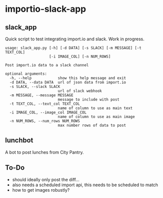 # importio-slack-app

## slack_app
Quick script to test integrating import.io and slack. Work in progress.

```
usage: slack_app.py [-h] [-d DATA] [-s SLACK] [-m MESSAGE] [-t TEXT_COL]
                    [-i IMAGE_COL] [-n NUM_ROWS]

Post import.io data to a slack channel

optional arguments:
  -h, --help            show this help message and exit
  -d DATA, --data DATA  url of json data from import.io
  -s SLACK, --slack SLACK
                        url of slack webhook
  -m MESSAGE, --message MESSAGE
                        message to include with post
  -t TEXT_COL, --text_col TEXT_COL
                        name of column to use as main text
  -i IMAGE_COL, --image_col IMAGE_COL
                        name of column to use as main image
  -n NUM_ROWS, --num_rows NUM_ROWS
                        max number rows of data to post
```

## lunchbot
A bot to post lunches from City Pantry.

## To-Do
- should ideally only post the diff...
- also needs a scheduled import api, this needs to be scheduled to match
- how to get images robustly?